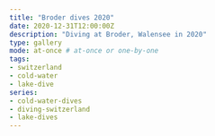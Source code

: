 ```yaml
---
title: "Broder dives 2020"
date: 2020-12-31T12:00:00Z
description: "Diving at Broder, Walensee in 2020"
type: gallery
mode: at-once # at-once or one-by-one
tags:
- switzerland
- cold-water
- lake-dive
series:
- cold-water-dives
- diving-switzerland
- lake-dives
---
```

